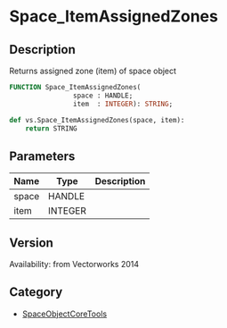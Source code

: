 # Space_ItemAssignedZones

## Description
Returns assigned zone (item) of space object

```pascal
FUNCTION Space_ItemAssignedZones(
				space : HANDLE;
				item  : INTEGER): STRING;
```

```python
def vs.Space_ItemAssignedZones(space, item):
    return STRING
```

## Parameters
|Name|Type|Description|
|---|---|---|
|space|HANDLE|   |
|item|INTEGER|   |

## Version
Availability: from Vectorworks 2014

## Category
* [SpaceObjectCoreTools](../Categories/SpaceObjectCoreTools.md)
